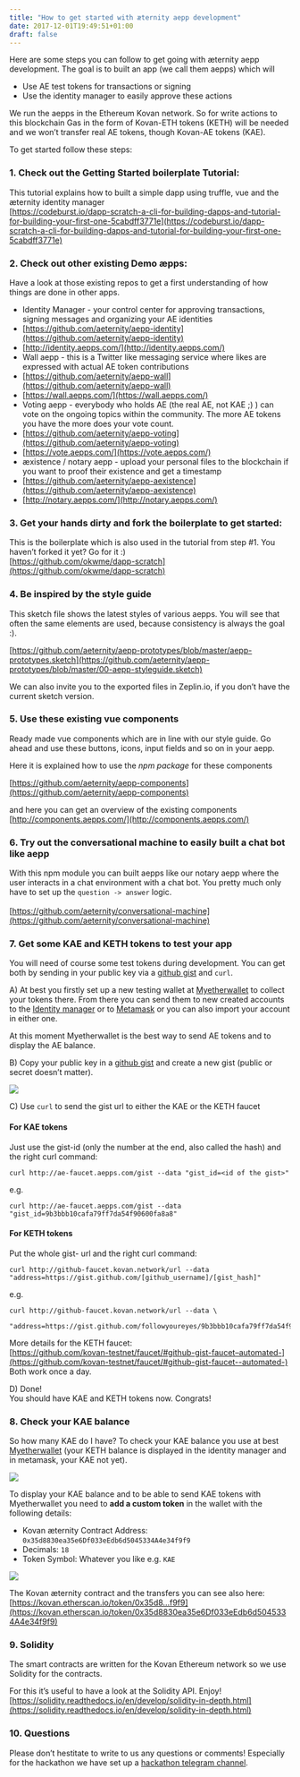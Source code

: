 ```yaml
---
title: "How to get started with æternity aepp development"
date: 2017-12-01T19:49:51+01:00
draft: false
---
```

Here are some steps you can follow to get going with æternity aepp development. The goal is to built an app (we call them aepps) which will

- Use AE test tokens for transactions or signing
- Use the identity manager to easily approve these actions

We run the aepps in the Ethereum Kovan network. So for write actions to this blockchain Gas in the form of Kovan-ETH tokens (KETH) will be needed and we won’t transfer real AE tokens, though Kovan-AE tokens (KAE).

To get started follow these steps:

### 1. Check out the **Getting Started boilerplate Tutorial**:

This tutorial explains how to built a simple dapp using truffle, vue and the æternity identity manager <br>
[https://codeburst.io/dapp-scratch-a-cli-for-building-dapps-and-tutorial-for-building-your-first-one-5cabdff3771e](https://codeburst.io/dapp-scratch-a-cli-for-building-dapps-and-tutorial-for-building-your-first-one-5cabdff3771e)

### 2. Check out other existing **Demo æpps**:

Have a look at those existing repos to get a first understanding of how things are done in other apps.

- Identity Manager - your control center for approving transactions, signing messages and organizing your AE identities
 - [https://github.com/aeternity/aepp-identity](https://github.com/aeternity/aepp-identity)
 - [http://identity.aepps.com/](http://identity.aepps.com/)
- Wall aepp - this is a Twitter like messaging service where likes are expressed with actual AE token contributions
 - [https://github.com/aeternity/aepp-wall](https://github.com/aeternity/aepp-wall)
 - [https://wall.aepps.com/](https://wall.aepps.com/)
- Voting aepp - everybody who holds AE (the real AE, not KAE ;) ) can vote on the ongoing topics within the community. The more AE tokens you have the more does your vote count.
 - [https://github.com/aeternity/aepp-voting](https://github.com/aeternity/aepp-voting)
 - [https://vote.aepps.com/](https://vote.aepps.com/)
- æxistence / notary aepp - upload your personal files to the blockchain if you want to proof their existence and get a timestamp
 - [https://github.com/aeternity/aepp-aexistence](https://github.com/aeternity/aepp-aexistence)
 - [http://notary.aepps.com/](http://notary.aepps.com/)

### 3. Get your hands dirty and fork the  **boilerplate** to get started:

This is the boilerplate which is also used in the tutorial from step #1. You haven’t forked it yet? Go for it :) <br>
[https://github.com/okwme/dapp-scratch](https://github.com/okwme/dapp-scratch)

### 4. Be inspired by the **style guide**

This sketch file shows the latest styles of various aepps. You will see that often the same elements are used, because consistency is always the goal :).

[https://github.com/aeternity/aepp-prototypes/blob/master/aepp-prototypes.sketch](https://github.com/aeternity/aepp-prototypes/blob/master/00-aepp-styleguide.sketch)

We can also invite you to the exported files in Zeplin.io, if you don’t have the current sketch version.

### 5. Use these existing **vue components**

Ready made vue components which are in line with our style guide. Go ahead and use these buttons, icons, input fields and so on in your aepp.

Here it is explained how to use the _npm package_ for these components

[https://github.com/aeternity/aepp-components](https://github.com/aeternity/aepp-components)

and here you can get an overview of the existing components <br>
[http://components.aepps.com/](http://components.aepps.com/)

### 6. Try out the **conversational machine** to easily built a chat bot like aepp

With this npm module you can built aepps like our notary aepp where the user interacts in a chat environment with a chat bot. You pretty much only have to set up the ```question -> answer``` logic. <br>
<br>[https://github.com/aeternity/conversational-machine](https://github.com/aeternity/conversational-machine)

### 7. Get some **KAE and KETH tokens** to test your app

You will need of course some test tokens during development. You can get both by sending in your public key via a [github gist](https://gist.github.com/) and ```curl```.

A) At best you firstly set up a new testing wallet at [Myetherwallet](https://www.myetherwallet.com/) to collect your tokens there. From there you can send them to new created accounts to the [Identity manager](http://identity.aepps.com/)  or to  [Metamask](https://metamask.io/) or you can also import your account in either one.

At this moment Myetherwallet is the best way to send AE tokens and to display the AE balance.

B) Copy your public key in a  [github gist](https://gist.github.com/) and create a new gist (public or secret doesn’t matter).

![](/img/getting-started-with-ae/gist1_preview.png)

C) Use ```curl``` to send the gist url to either the KAE or the KETH faucet

#### **For KAE tokens**
Just use the gist-id (only the number at the end, also called the hash) and the right curl command:

```
curl http://ae-faucet.aepps.com/gist --data "gist_id=<id of the gist>"
```

e.g.

```
curl http://ae-faucet.aepps.com/gist --data "gist_id=9b3bbb10cafa79ff7da54f90600fa8a8"
```

#### **For KETH tokens**
Put the whole gist- url and the right curl command:

```
curl http://github-faucet.kovan.network/url --data "address=https://gist.github.com/[github_username]/[gist_hash]"
```

e.g.

```
curl http://github-faucet.kovan.network/url --data \
	"address=https://gist.github.com/followyoureyes/9b3bbb10cafa79ff7da54f90600fa8a8"
```

More details for the KETH faucet:<br>
[https://github.com/kovan-testnet/faucet/#github-gist-faucet–automated-](https://github.com/kovan-testnet/faucet/#github-gist-faucet--automated-)
<br>Both work once a day.

D) Done!  <br>
You should have KAE and KETH tokens now. Congrats!

### 8. Check your **KAE balance**

So how many KAE do I have? To check your KAE balance you use at best [Myetherwallet](https://www.myetherwallet.com/) (your KETH balance is displayed in the identity manager and in metamask, your KAE not yet).

![](/img/getting-started-with-ae/add-custom-token_preview.png)

To display your KAE balance and to be able to send KAE tokens with Myetherwallet you need to **add a custom token** in the wallet with the following details:

- Kovan æternity Contract Address: ```0x35d8830ea35e6Df033eEdb6d5045334A4e34f9f9```
- Decimals: ```18```
- Token Symbol: Whatever you like e.g. ```KAE```

![](/img/getting-started-with-ae/balance_preview.png)

The Kovan æternity contract and the transfers you can see also here:
[https://kovan.etherscan.io/token/0x35d8...f9f9](https://kovan.etherscan.io/token/0x35d8830ea35e6Df033eEdb6d5045334A4e34f9f9)

### 9. **Solidity**

The smart contracts are written for the Kovan Ethereum network so we use Solidity for the contracts.

For this it’s useful to have a look at the Solidity API. Enjoy! <br>
[https://solidity.readthedocs.io/en/develop/solidity-in-depth.html](https://solidity.readthedocs.io/en/develop/solidity-in-depth.html)

### 10. **Questions**

Please don’t hestitate to write to us any questions or comments! Especially for the hackathon we have set up a [hackathon telegram channel](https://t.me/aepp_haeck_weeks).

